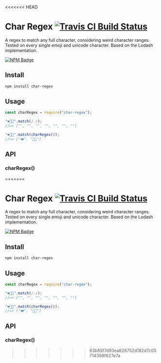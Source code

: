 <<<<<<< HEAD
# Char Regex [![Travis CI Build Status](https://img.shields.io/travis/com/Richienb/char-regex/master.svg?style=for-the-badge)](https://travis-ci.com/Richienb/char-regex)

A regex to match any full character, considering weird character ranges. Tested on every single emoji and unicode character. Based on the Lodash implementation.

[![NPM Badge](https://nodei.co/npm/char-regex.png)](https://npmjs.com/package/char-regex)

## Install

```sh
npm install char-regex
```

## Usage

```js
const charRegex = require("char-regex");

"❤️👊🏽".match(/./);
//=> ["", "", "", "", "", "", ""]

"❤️👊🏽".match(charRegex());
//=> ["❤️", "👊🏽"]
```

## API

### charRegex()
=======
# Char Regex [![Travis CI Build Status](https://img.shields.io/travis/com/Richienb/char-regex/master.svg?style=for-the-badge)](https://travis-ci.com/Richienb/char-regex)

A regex to match any full character, considering weird character ranges. Tested on every single emoji and unicode character. Based on the Lodash implementation.

[![NPM Badge](https://nodei.co/npm/char-regex.png)](https://npmjs.com/package/char-regex)

## Install

```sh
npm install char-regex
```

## Usage

```js
const charRegex = require("char-regex");

"❤️👊🏽".match(/./);
//=> ["", "", "", "", "", "", ""]

"❤️👊🏽".match(charRegex());
//=> ["❤️", "👊🏽"]
```

## API

### charRegex()
>>>>>>> 63b85f7d93ea628752d182d7c05714398f627e7a
